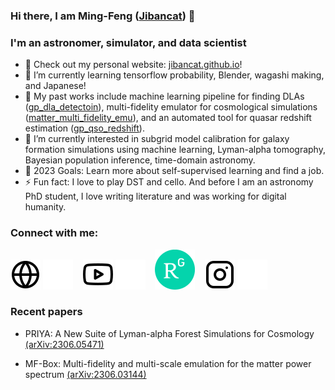 ### Hi there, I am Ming-Feng ([Jibancat][website]) 👋

### I'm an astronomer, simulator, and data scientist

- 🔭 Check out my personal website: [jibancat.github.io][website]! 
- 🌱 I’m currently learning tensorflow probability, Blender, wagashi making, and Japanese!
- 🧋 My past works include machine learning pipeline for finding DLAs ([gp_dla_detectoin](https://github.com/rmgarnett/gp_dla_detection)), multi-fidelity emulator for cosmological simulations ([matter_multi_fidelity_emu](https://github.com/jibanCat/matter_multi_fidelity_emu)), and an automated tool for quasar redshift estimation ([gp_qso_redshift](https://github.com/sbird/gp_qso_redshift)).
- 👯 I’m currently interested in subgrid model calibration for galaxy formation simulations using machine learning, Lyman-alpha tomography, Bayesian population inference, time-domain astronomy.
- 🥅 2023 Goals: Learn more about self-supervised learning and find a job.
- ⚡ Fun fact: I love to play DST and cello. And before I am an astronomy PhD student, I love writing literature and was working for digital humanity.


### Connect with me:

[![website](./img/globe-light.svg)](https://jibancat.github.io#gh-light-mode-only)
[![website](./img/globe-dark.svg)](https://jibancat.github.io#gh-dark-mode-only)
&nbsp;&nbsp;
[![website](./img/youtube-light.svg)](https://www.youtube.com/channel/UCTVjf6TgaA5LzXBtXAfAD2A#gh-light-mode-only)
[![website](./img/youtube-dark.svg)](https://www.youtube.com/channel/UCTVjf6TgaA5LzXBtXAfAD2A#gh-dark-mode-only)
&nbsp;&nbsp;
[![website](./img/ResearchGate_icon_SVG.svg)](https://www.researchgate.net/profile/Ming-Feng-Ho)
&nbsp;&nbsp;
[![website](./img/instagram-light.svg)](https://www.instagram.com/jibancat/#gh-light-mode-only)
[![website](./img/instagram-dark.svg)](https://www.instagram.com/jibancat/#gh-dark-mode-only)

### Recent papers

* PRIYA: A New Suite of Lyman-alpha Forest Simulations for Cosmology [(arXiv:2306.05471)](https://arxiv.org/abs/2306.05471)


* MF-Box: Multi-fidelity and multi-scale emulation for the matter power spectrum [(arXiv:2306.03144)](https://arxiv.org/abs/2306.03144)



[website]: https://jibancat.github.io
[youtube]: https://www.youtube.com/channel/UCTVjf6TgaA5LzXBtXAfAD2A
[instagram]: https://www.instagram.com/jibancat/

